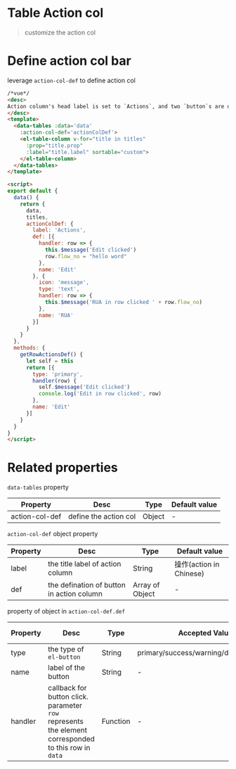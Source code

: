 # Table Action col
> customize the action col

# Define action col bar
leverage `action-col-def` to define action col


```html
/*vue*/
<desc>
Action column's head label is set to `Actions`, and two `button`s are defined for every row.
</desc>
<template>
  <data-tables :data='data'
    :action-col-def='actionColDef'>
    <el-table-column v-for="title in titles"
      :prop="title.prop"
      :label="title.label" sortable="custom">
    </el-table-column>
  </data-tables>
</template>

<script>
export default {
  data() {
    return {
      data,
      titles,
      actionColDef: {
        label: 'Actions',
        def: [{
          handler: row => {
            this.$message('Edit clicked')
            row.flow_no = "hello word"
          },
          name: 'Edit'
        }, {
          icon: 'message',
          type: 'text',
          handler: row => {
            this.$message('RUA in row clicked ' + row.flow_no)
          },
          name: 'RUA'
        }]
      }
    }
  },
  methods: {
    getRowActionsDef() {
      let self = this
      return [{
        type: 'primary',
        handler(row) {
          self.$message('Edit clicked')
          console.log('Edit in row clicked', row)
        },
        name: 'Edit'
      }]
    }
  }
}
</script>
```

# Related properties

`data-tables` property

| Property | Desc | Type | Default value |
| -- | -- | -- | -- |
| action-col-def | define the action col | Object | - |

`action-col-def` object property

| Property | Desc | Type | Default value |
| -- | -- | -- | -- |
| label | the title label of action column | String | 操作(action in Chinese) |
| def | the defination of button in action column | Array of Object | - |

property of object in `action-col-def.def`

| Property | Desc | Type | Accepted Values | Default value |
| -- | -- | -- | -- | -- |
| type | the type of `el-button` | String | primary/success/warning/danger/info/text | text |  
| name | label of the button | String | - |  - |
| handler | callback for button click. parameter `row` represents the element corresponded to this row in `data` | Function | - | - |
